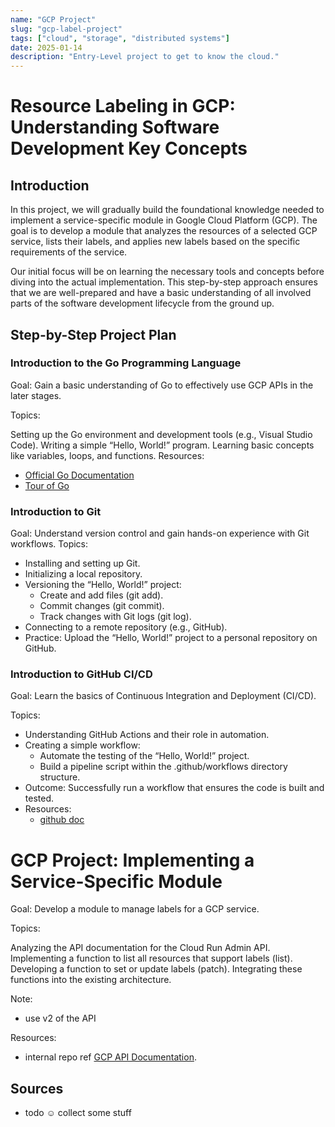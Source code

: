 ```yaml
---
name: "GCP Project"
slug: "gcp-label-project"
tags: ["cloud", "storage", "distributed systems"]
date: 2025-01-14
description: "Entry-Level project to get to know the cloud."
---
```

# Resource Labeling in GCP: Understanding Software Development Key Concepts
## Introduction

In this project, we will gradually build the foundational knowledge needed to implement a service-specific module in Google Cloud Platform (GCP). 
The goal is to develop a module that analyzes the resources of a selected GCP service, lists their labels, and applies new labels based on the specific requirements of the service.

Our initial focus will be on learning the necessary tools and concepts before diving into the actual implementation. 
This step-by-step approach ensures that we are well-prepared and have a basic understanding of all involved parts of the software development lifecycle from the ground up.

## Step-by-Step Project Plan

### Introduction to the Go Programming Language
Goal: Gain a basic understanding of Go to effectively use GCP APIs in the later stages.

Topics:

Setting up the Go environment and development tools (e.g., Visual Studio Code).
Writing a simple “Hello, World!” program.
Learning basic concepts like variables, loops, and functions.
Resources:
- [Official Go Documentation](https://go.dev/doc/)
- [Tour of Go](https://go.dev/tour/welcome/1)

### Introduction to Git
Goal: Understand version control and gain hands-on experience with Git workflows.
Topics:

- Installing and setting up Git.
- Initializing a local repository.
- Versioning the “Hello, World!” project:
    - Create and add files (git add).
    - Commit changes (git commit).
    - Track changes with Git logs (git log).
- Connecting to a remote repository (e.g., GitHub).
- Practice: Upload the “Hello, World!” project to a personal repository on GitHub.

### Introduction to GitHub CI/CD
Goal: Learn the basics of Continuous Integration and Deployment (CI/CD).

Topics:

- Understanding GitHub Actions and their role in automation.
- Creating a simple workflow:
    - Automate the testing of the “Hello, World!” project.
    - Build a pipeline script within the .github/workflows directory structure.
- Outcome: Successfully run a workflow that ensures the code is built and tested.
- Resources:
    - [github doc](https://docs.github.com/en/actions)

# GCP Project: Implementing a Service-Specific Module
Goal: Develop a module to manage labels for a GCP service.

Topics:

Analyzing the API documentation for the Cloud Run Admin API.
Implementing a function to list all resources that support labels (list).
Developing a function to set or update labels (patch).
Integrating these functions into the existing architecture.

Note:
- use v2 of the API

Resources:
- internal repo ref
[GCP API Documentation](https://cloud.google.com/run/docs/reference/rest).

## Sources

- todo ☺️ collect some stuff
